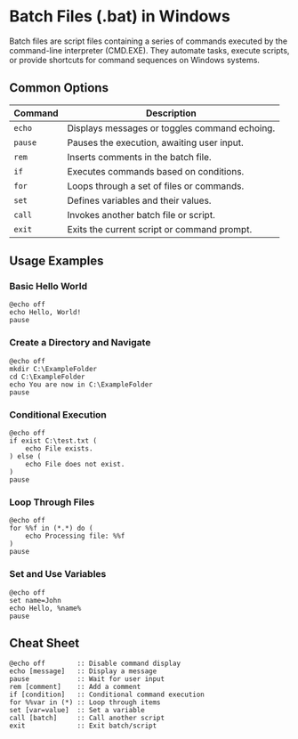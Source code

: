# Batch Files (.bat) in Windows

Batch files are script files containing a series of commands executed by the command-line interpreter (CMD.EXE). They automate tasks, execute scripts, or provide shortcuts for command sequences on Windows systems.

## Common Options

| Command    | Description                                  |
|------------|----------------------------------------------|
| `echo`     | Displays messages or toggles command echoing.|
| `pause`    | Pauses the execution, awaiting user input.   |
| `rem`      | Inserts comments in the batch file.          |
| `if`       | Executes commands based on conditions.       |
| `for`      | Loops through a set of files or commands.    |
| `set`      | Defines variables and their values.          |
| `call`     | Invokes another batch file or script.        |
| `exit`     | Exits the current script or command prompt.  |

## Usage Examples

### Basic Hello World

```batch
@echo off
echo Hello, World!
pause
```

### Create a Directory and Navigate

```batch
@echo off
mkdir C:\ExampleFolder
cd C:\ExampleFolder
echo You are now in C:\ExampleFolder
pause
```

### Conditional Execution

```batch
@echo off
if exist C:\test.txt (
    echo File exists.
) else (
    echo File does not exist.
)
pause
```

### Loop Through Files

```batch
@echo off
for %%f in (*.*) do (
    echo Processing file: %%f
)
pause
```

### Set and Use Variables

```batch
@echo off
set name=John
echo Hello, %name%
pause
```

## Cheat Sheet

```plaintext
@echo off        :: Disable command display
echo [message]   :: Display a message
pause            :: Wait for user input
rem [comment]    :: Add a comment
if [condition]   :: Conditional command execution
for %%var in (*) :: Loop through items
set [var=value]  :: Set a variable
call [batch]     :: Call another script
exit             :: Exit batch/script
```
